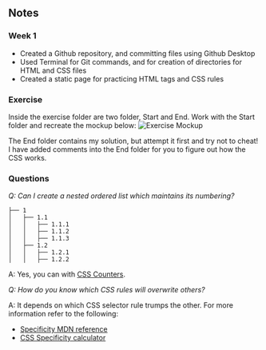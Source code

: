 ## Notes
### Week 1
- Created a Github repository, and committing files using Github Desktop
- Used Terminal for Git commands, and for creation of directories for HTML and CSS files
- Created a static page for practicing HTML tags and CSS rules

### Exercise  
Inside the exercise folder are two folder, Start and End. Work with the Start folder and recreate the mockup below: 
![Exercise Mockup](/exercise/screnshot.png?raw=true "Exercise Mockup")

The End folder contains my solution, but attempt it first and try not to cheat! I have added comments into the End folder for you to figure out how the CSS works.

### Questions  
*Q: Can I create a nested ordered list which maintains its numbering?*
```
├── 1
│   ├── 1.1
│   │   ├── 1.1.1
│   │   ├── 1.1.2
│   │   ├── 1.1.3
│   ├── 1.2
│   │   ├── 1.2.1
│   │   ├── 1.2.2
```
A: Yes, you can with [CSS Counters](https://developer.mozilla.org/en-US/docs/Web/CSS/CSS_Lists_and_Counters/Using_CSS_counters).

*Q: How do you know which CSS rules will overwrite others?*  

A: It depends on which CSS selector rule trumps the other. For more information refer to the following:
- [Specificity MDN reference](https://developer.mozilla.org/en/docs/Web/CSS/Specificity#How_is_it_calculated)
- [CSS Specificity calculator](http://specificity.keegan.st/)